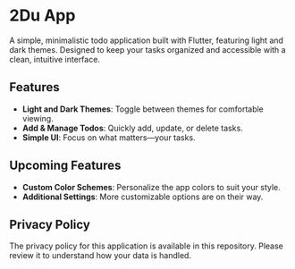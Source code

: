 # 2Du App

A simple, minimalistic todo application built with Flutter, featuring light and dark themes. Designed to keep your tasks organized and accessible with a clean, intuitive interface.

## Features

- **Light and Dark Themes**: Toggle between themes for comfortable viewing.
- **Add & Manage Todos**: Quickly add, update, or delete tasks.
- **Simple UI**: Focus on what matters—your tasks.

## Upcoming Features

- **Custom Color Schemes**: Personalize the app colors to suit your style.
- **Additional Settings**: More customizable options are on their way.

## Privacy Policy

The privacy policy for this application is available in this repository. Please review it to understand how your data is handled.
